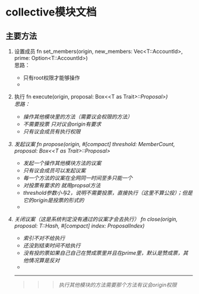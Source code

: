 #  collective模块文档
## 主要方法
1. 设置成员 fn set_members(origin, new_members: Vec<T::AccountId>, prime: Option<T::AccountId>)  
思路：
    * 只有root权限才能够操作
    * 
2. 执行 fn execute(origin, proposal: Box<<T as Trait<I>>::Proposal>)   
思路：
    * 操作其他模块里的方法（需要议会权限的方法）
    * 不需要投票 只对议会origin有要求
    * 只有议会成员有执行权限
    
3. 发起议案 fn propose(origin, #[compact] threshold: MemberCount, proposal: Box<<T as Trait<I>>::Proposal>  
    *  发起一个操作其他模块方法的议案
    *  只有议会成员可以发起议案
    *  每一个方法的议案在全网同一时间至多只能一个
    * 对投票有要求的 就用propsal方法 
    *  threshold参数小与2，说明不需要投票，直接执行（这里不算公投）；但是它的origin是投票的形式的
    * 
 4. 关闭议案（这是系统判定没有通过的议案才会去执行） fn close(origin, proposal: T::Hash, #[compact] index: ProposalIndex)   
    *   索引不对不给执行
    *   还没到结束时间不给执行
    *  没有投的票如果自己自己在赞成票里并且在prime里，默认是赞成票，其他情况算是反对
    * 
    ***
    >>>  执行其他模块的方法需要那个方法有议会origin权限
    
    
 
   
    
